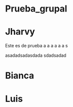 # Prueba_grupal

# Jharvy

Este es de prueba 
a
a
a
a
a
a
s

asadadsadasdada
sdadsadad

# Bianca



# Luis



